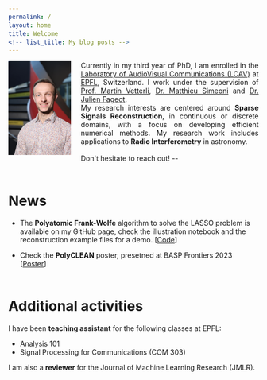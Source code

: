 ```yaml
---
permalink: /
layout: home
title: Welcome
<!-- list_title: My blog posts -->
---
```


<div style="text-align:justify;">
    <p><img src="/assets/img/profile_compressed.jpg" alt="" width="25%" style="float:left;margin-right:20px;">
      Currently in my third year of PhD, I am enrolled in the <a href="https://www.epfl.ch/labs/lcav/">Laboratory of AudioVisual Communications (LCAV)</a> at <a href="https://www.epfl.ch/en/">EPFL</a>, Switzerland. I work under the supervision of <a href="https://www.epfl.ch/labs/lcav/people/martin-vetterli/">Prof. Martin Vetterli</a>, <a href="https://people.epfl.ch/matthieu.simeoni">Dr. Matthieu Simeoni</a> and <a href="http://bigwww.epfl.ch/fageot/index.html">Dr. Julien Fageot</a>.
      <br>My research interests are centered around <b>Sparse Signals Reconstruction</b>, in continuous or discrete domains, with a focus on developing efficient numerical methods. My research work includes applications to <b>Radio Interferometry</b> in astronomy.
      <br><br>
      Don't hesitate to reach out! --
    </p>
</div>

<div style="margin-top: 60px;"></div>




# News

* The **Polyatomic Frank-Wolfe** algorithm to solve the LASSO problem is available on my GitHub page, check the illustration notebook and the reconstruction example files for a demo.
  [[Code](https://github.com/AdriaJ/pyfw-lasso)]

* Check the **PolyCLEAN** poster, presetned at BASP Frontiers 2023 [<a href="/assets/talks/basp23.pdf" target="_blank">Poster</a>]


<div style="margin-top: 60px;"></div>


#  Additional activities

I have been **teaching assistant** for the following classes at EPFL:
  * Analysis 101
  * Signal Processing for Communications (COM 303)

I am also a **reviewer** for the Journal of Machine Learning Research (JMLR).

<!-- This is a template and some instructions for running Github Pages with the [`minima` theme][minima]. This repo has what I consider the minimum pieces for a personal blog using [Jekyll][jk] and [Github Pages][gh-site].

Check out the excellent [`minima` theme][minima] documentation for further details and customization and the [official docs][gh] for more details on how Github Pages work.

Do you have questions? feel free to [open an issue](https://github.com/jsanz/gh-pages-minima-starter/issues/new/choose) or reach me from my [contact form](https://www.jorgesanz.net/contact/).

<img src="./assets/imgs/screenshot.png" width="400px">

For more details about how this example site works checkout [the github project](https://github.com/jsanz/gh-pages-minima-starter). Do you have questions? feel free to [open an issue](https://github.com/jsanz/gh-pages-minima-starter/issues/new/choose) or reach me from this [contact form](https://www.jorgesanz.net/contact/).

Have a great day!!

[gh-site]: https://pages.github.com/
[minima]: https://github.com/jekyll/minima/tree/2.5-stable
[jk]: https://jekyllrb.com/
[gh]: https://help.github.com/en/github/working-with-github-pages` -->
